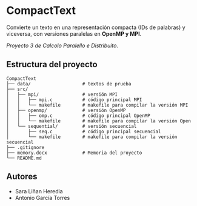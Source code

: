 # CompactText
Convierte un texto en una representación compacta (IDs de palabras) y viceversa, con versiones paralelas en **OpenMP y MPI**.

_Proyecto 3 de Calcolo Paralello e Distribuito._

## Estructura del proyecto
```
CompactText
├── data/                   # textos de prueba
├── src/
│   ├── mpi/                # versión MPI
│   │   ├── mpi.c           # código principal MPI
│   │   └── makefile        # makefile para compilar la versión MPI
│   ├── openmp/             # versión OpenMP
│   │   ├── omp.c           # código principal OpenMP
│   │   └── makefile        # makefile para compilar la versión Open
│   └── sequential/         # versión secuencial
│       ├── seq.c           # código principal secuencial
│       └── makefile        # makefile para compilar la versión secuencial
├── .gitignore              
├── memory.docx             # Memoria del proyecto
└── README.md
```

## Autores
- Sara Liñan Heredia
- Antonio García Torres